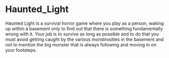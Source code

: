 Haunted_Light
=============

Haunted Light is a survival horror game where you play as a person, waking up within a basement only to find out that there is something fundamentally wrong with it. Your job is to survive as long as possible and to do that you must avoid getting caught by the various monstrosities in the basement and not to mention the big monster that is always following and moving in on your footsteps.
